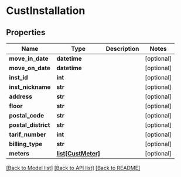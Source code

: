 # CustInstallation

## Properties
Name | Type | Description | Notes
------------ | ------------- | ------------- | -------------
**move_in_date** | **datetime** |  | [optional] 
**move_on_date** | **datetime** |  | [optional] 
**inst_id** | **int** |  | [optional] 
**inst_nickname** | **str** |  | [optional] 
**address** | **str** |  | [optional] 
**floor** | **str** |  | [optional] 
**postal_code** | **str** |  | [optional] 
**postal_district** | **str** |  | [optional] 
**tarif_number** | **int** |  | [optional] 
**billing_type** | **str** |  | [optional] 
**meters** | [**list[CustMeter]**](CustMeter.md) |  | [optional] 

[[Back to Model list]](../README.md#documentation-for-models) [[Back to API list]](../README.md#documentation-for-api-endpoints) [[Back to README]](../README.md)

